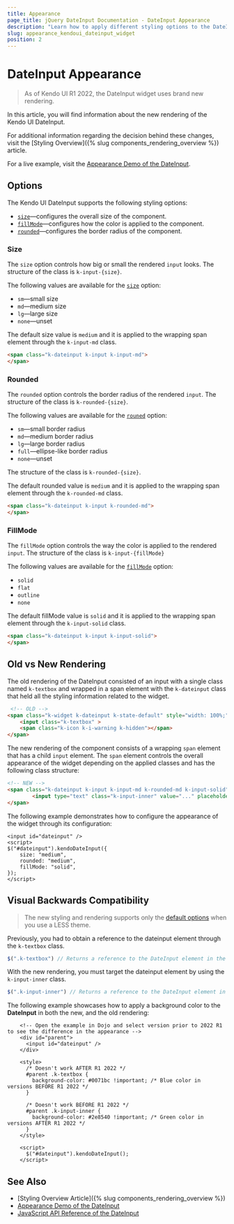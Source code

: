 ```yaml
---
title: Appearance
page_title: jQuery DateInput Documentation - DateInput Appearance
description: "Learn how to apply different styling options to the DateInput widget."
slug: appearance_kendoui_dateinput_widget
position: 2
---
```


# DateInput Appearance

> As of Kendo UI R1 2022, the DateInput widget uses brand new rendering.

In this article, you will find information about the new rendering of the Kendo UI DateInput.

For additional information regarding the decision behind these changes, visit the [Styling Overview]({% slug components_rendering_overview %}) article.

For a live example, visit the [Appearance Demo of the DateInput](https://demos.telerik.com/kendo-ui/dateinput/appearance).

## Options

The Kendo UI DateInput supports the following styling options:

- [`size`](#size)—configures the overall size of the component.
- [`fillMode`](#fillmode)—configures how the color is applied to the component.
- [`rounded`](#rounded)—configures the border radius of the component.

### Size

The `size` option controls how big or small the rendered `input` looks. The structure of the class is `k-input-{size}`.

The following values are available for the [`size`](/api/javascript/ui/dateinput/configuration/size) option:

- `sm`—small size
- `md`—medium size
- `lg`—large size
- `none`—unset

The default size value is `medium` and it is applied to the wrapping span element through the `k-input-md` class.

```html
<span class="k-dateinput k-input k-input-md">
</span>
``` 

### Rounded

The `rounded` option controls the border radius of the rendered `input`. The structure of the class is `k-rounded-{size}`.

The following values are available for the [`rouned`](/api/javascript/ui/dateinput/configuration/rounded) option:

- `sm`—small border radius
- `md`—medium border radius
- `lg`—large border radius
- `full`—ellipse-like border radius
- `none`—unset

The structure of the class is `k-rounded-{size}`.

The default rounded value is `medium` and it is applied to the wrapping span element through the `k-rounded-md` class.

```html
<span class="k-dateinput k-input k-rounded-md">
</span>
```

### FillMode

The `fillMode` option controls the way the color is applied to the rendered `input`. The structure of the class is `k-input-{fillMode}`

The following values are available for the [`fillMode`](/api/javascript/ui/dateinput/configuration/fillmode) option:

- `solid`
- `flat`
- `outline`
- `none`

The default fillMode value is `solid` and it is applied to the wrapping span element through the `k-input-solid` class.

```html
<span class="k-dateinput k-input k-input-solid">
</span>
```

## Old vs New Rendering

The old rendering of the DateInput consisted of an input with a single class named `k-textbox` and wrapped in a span element with the `k-dateinput` class that held all the styling information related to the widget.

```html
 <!-- OLD -->
<span class="k-widget k-dateinput k-state-default" style="width: 100%;">
    <input class="k-textbox" >
    <span class="k-icon k-i-warning k-hidden"></span>
</span>
```

The new rendering of the component consists of a wrapping `span` element that has a child `input` element. The `span` element controls the overall appearance of the widget depending on the applied classes and has the following class structure:

```html
<!-- NEW -->
<span class="k-dateinput k-input k-input-md k-rounded-md k-input-solid">
        <input type="text" class="k-input-inner" value="..." placeholder="..." />  
</span>
```

The following example demonstrates how to configure the appearance of the widget through its configuration:

```dojo
<input id="dateinput" />
<script>
$("#dateinput").kendoDateInput({
    size: "medium",
    rounded: "medium",
    fillMode: "solid",
});
</script>
```

## Visual Backwards Compatibility

> The new styling and rendering supports only the [default options](#options) when you use a LESS theme.

Previously, you had to obtain a reference to the dateinput element through the `k-textbox` class.

```javascript
$(".k-textbox") // Returns a reference to the DateInput element in the old rendering.
```

With the new rendering, you must target the dateinput element by using the `k-input-inner` class.

```javascript
$(".k-input-inner") // Returns a reference to the DateInput element in the new rendering.
```

The following example showcases how to apply a background color to the **DateInput** in both the new, and the old rendering:

```dojo
    <!-- Open the example in Dojo and select version prior to 2022 R1 to see the difference in the appearance -->
    <div id="parent">
      <input id="dateinput" />
    </div>

    <style>
      /* Doesn't work AFTER R1 2022 */
      #parent .k-textbox {
        background-color: #0071bc !important; /* Blue color in versions BEFORE R1 2022 */
      }

      /* Doesn't work BEFORE R1 2022 */
      #parent .k-input-inner {
        background-color: #2e8540 !important; /* Green color in versions AFTER R1 2022 */
      }
    </style>

    <script>
      $("#dateinput").kendoDateInput();
    </script>
```

## See Also

* [Styling Overview Article]({% slug components_rendering_overview %})
* [Appearance Demo of the DateInput](https://demos.telerik.com/kendo-ui/dateinput/appearance)
* [JavaScript API Reference of the DateInput](/api/javascript/ui/dateinput)
